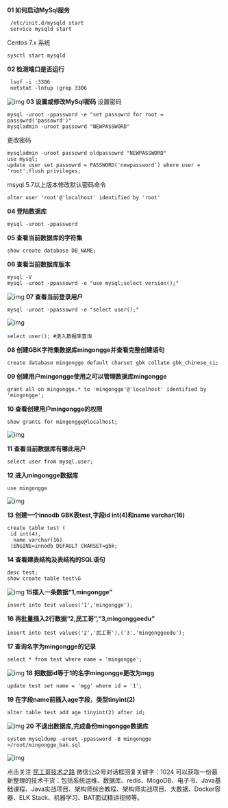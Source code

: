 **01 如何启动MySql服务**

```
 /etc/init.d/mysqld start
 service mysqld start
```

Centos 7.x 系统

```
sysctl start mysqld
```

**02 检测端口是否运行**

```
 lsof -i :3306
 netstat -lntup |grep 3306
```

![img](https://segmentfault.com/img/remote/1460000020785840)
**03 设置或修改MySql密码**
设置密码

```
mysql -uroot -ppassword -e "set passowrd for root = passowrd('passowrd')"
mysqladmin -uroot passowrd "NEWPASSWORD"
```

更改密码

```
mysqladmin -uroot passowrd oldpassowrd "NEWPASSWORD"
use mysql;
update user set passowrd = PASSWORD('newpassword') where user = 'root';flush privileges;
```

msyql 5.7以上版本修改默认密码命令

```
alter user 'root'@'localhost' identified by 'root'
```

**04 登陆数据库**

```
mysql -uroot -ppassword
```

**05 查看当前数据库的字符集**

```
show create database DB_NAME;
```

**06 查看当前数据库版本**

```
mysql -V
mysql -uroot -ppassowrd -e "use mysql;select version();"
```

![img](https://segmentfault.com/img/remote/1460000020785841)
**07 查看当前登录用户**

```
mysql -uroot -ppassowrd -e "select user();"
```

![img](https://segmentfault.com/img/remote/1460000020785842)

```
select user(); #进入数据库查询
```

**08 创建GBK字符集数据库mingongge并查看完整创建语句**

```
create database mingongge default charset gbk collate gbk_chinese_ci;
```

**09 创建用户mingongge使用之可以管理数据库mingongge**

```
grant all on mingongge.* to 'mingongge'@'localhost' identified by 'mingongge';
```

**10 查看创建用户mingongge的权限**

```
show grants for mingongge@localhost;
```

![img](https://segmentfault.com/img/remote/1460000020785843)

**11 查看当前数据库有哪此用户**

```
select user from mysql.user;
```

**12 进入mingongge数据库**

```
use mingongge
```

![img](https://segmentfault.com/img/remote/1460000020785844)

**13 创建一个innodb GBK表test,字段id int(4)和name varchar(16)**

```
create table test (
 id int(4),
  name varchar(16)
 )ENGINE=innodb DEFAULT CHARSET=gbk;
```

**14 查看建表结构及表结构的SQL语句**

```
desc test;
show create table test\G
```

![img](https://segmentfault.com/img/remote/1460000020785845)
**15插入一条数据“1,mingongge”**

```
insert into test values('1','mingongge');
```

**16 再批量插入2行数据“2,民工哥”,“3,mingonggeedu”**

```
insert into test values('2','民工哥'),('3','mingonggeedu');
```

**17 查询名字为mingongge的记录**

```
select * from test where name = 'mingongge';
```

![img](https://segmentfault.com/img/remote/1460000020785846)
**18 把数据id等于1的名字mingongge更改为mgg**

```
update test set name = 'mgg' where id = '1';
```

**19 在字段name前插入age字段，类型tinyint(2)**

```
alter table test add age tinyint(2) after id;
```

![img](https://segmentfault.com/img/remote/1460000020785847)
**20 不退出数据库,完成备份mingongge数据库**

```
system mysqldump -uroot -ppassword -B mingongge >/root/mingongge_bak.sql
```

![img](https://segmentfault.com/img/remote/1460000020785848)

点击关注 [民工哥技术之路](https://mp.weixin.qq.com/s/ivP9E07U-YWd7UVNDZQgXQ) 微信公众号对话框回复关键字：1024 可以获取一份最新整理的技术干货：包括系统运维、数据库、redis、MogoDB、电子书、Java基础课程、Java实战项目、架构师综合教程、架构师实战项目、大数据、Docker容器、ELK Stack、机器学习、BAT面试精讲视频等。